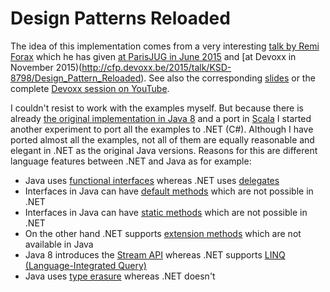 # Design Patterns Reloaded
The idea of this implementation comes from a very interesting [talk by Remi Forax](https://github.com/forax/design-pattern-reloaded/) which he has given [at ParisJUG in June 2015](http://www.parisjug.org/xwiki/wiki/oldversion/view/Meeting/20150602) and [at Devoxx in November 2015)(http://cfp.devoxx.be/2015/talk/KSD-8798/Design_Pattern_Reloaded).
See also the corresponding [slides](https://speakerdeck.com/forax/design-pattern-reloaded-parisjug) or the complete [Devoxx session on YouTube](https://www.youtube.com/watch?v=-k2X7guaArU).

I couldn't resist to work with the examples myself. But because there is already [the original implementation in Java 8](https://github.com/forax/design-pattern-reloaded/) and a port in [Scala](https://github.com/YannMoisan/design-pattern-reloaded) I started another experiment to port all the examples to .NET (C#). 
Although I have ported almost all the examples, not all of them are equally reasonable and elegant in .NET as the original Java versions.
Reasons for this are different language features between .NET and Java as for example:

* Java uses [functional interfaces](http://docs.oracle.com/javase/8/docs/api/java/lang/FunctionalInterface.html) whereas .NET uses [delegates](https://msdn.microsoft.com/en-us/library/ms173171.aspx)
* Interfaces in Java can have [default methods](http://docs.oracle.com/javase/tutorial/java/IandI/defaultmethods.html) which are not possible in .NET
* Interfaces in Java can have [static methods](http://www.journaldev.com/2752/java-8-interface-changes-static-methods-default-methods-functional-interfaces) which are not possible in .NET
* On the other hand .NET supports [extension methods](https://msdn.microsoft.com/en-us/library/bb383977.aspx) which are not available in Java
* Java 8 introduces the [Stream API](http://www.journaldev.com/2774/java-8-stream-api-example-tutorial) whereas .NET supports [LINQ (Language-Integrated Query)](https://msdn.microsoft.com/en-us/library/bb397926.aspx)
* Java uses [type erasure](http://docs.oracle.com/javase/tutorial/java/generics/erasure.html) whereas .NET doesn't
